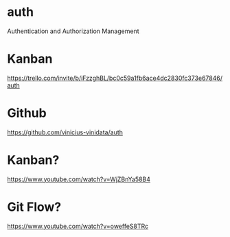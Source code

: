 # auth
Authentication and Authorization Management

# Kanban
https://trello.com/invite/b/iFzzghBL/bc0c59a1fb6ace4dc2830fc373e67846/auth

# Github
https://github.com/vinicius-vinidata/auth

# Kanban? 
https://www.youtube.com/watch?v=WjZBnYa58B4

# Git Flow?
https://www.youtube.com/watch?v=oweffeS8TRc
